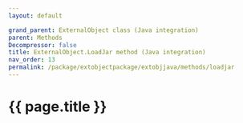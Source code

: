 ```yaml
---
layout: default

grand_parent: ExternalObject class (Java integration)
parent: Methods
Decompressor: false
title: ExternalObject.LoadJar method (Java integration)
nav_order: 13
permalink: /package/extobjectpackage/extobjjava/methods/loadjar
---
```

# {{ page.title }}
